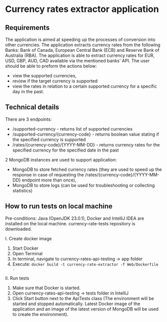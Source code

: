 # Currency rates extractor application

## Requirements
The application is aimed at speeding up the processes of conversion into other currencies. The application extracts currency rates from the following Banks: Bank of Canada, European Central Bank (ECB) and Reserve Bank of Australia (RBA).
The application is able to extract currency rates for EUR, USD, GBP, AUD, CAD available via the mentioned banks' API.
The user should be able to preform the actions below:
- view the supported currencies, 
- review if the target currency is supported
- view the rates in relation to a certain supported currency for a specific day in the past.

## Technical details
There are 3 endpoints:
- /supported-currency - returns list of supported currencies
- /supported-currency/{currency-code} - returns boolean value stating if the specified currency is supported
- /rates/{currency-code}/{YYYY-MM-DD} - returns currency rates for the specified currency for the specified date in the past

2 MongoDB instances are used to support application:
- MongoDB to store fetched currency rates (they are used to speed up the response in case of requesting the /rates/{currency-code}/{YYYY-MM-DD} endpoint more than once),
- MongoDB to store logs (can be used for troubleshooting or collecting statistics)

## How to run tests on local machine
Pre-conditions:
Java (OpenJDK 23.0.1), Docker and IntelliJ IDEA are installed on the local machine.
currency-rate-tests repository is downloaded.

I. Create docker image
1. Start Docker
1. Open Terminal
1. In terminal, navigate to currency-rates-api-testing -> app folder
1. Execute:
`docker build -t currency-rate-extractor -f Web/Dockerfile .`

II. Run tests
1. Make sure that Docker is started.
1. Open currency-rates-api-testing -> tests folder in IntelliJ
1. Click Start button next to the ApiTests class (The environment will be started and stopped automatically. Latest Docker image of the application and an image of the latest version of MongoDB will be used to create the environment).